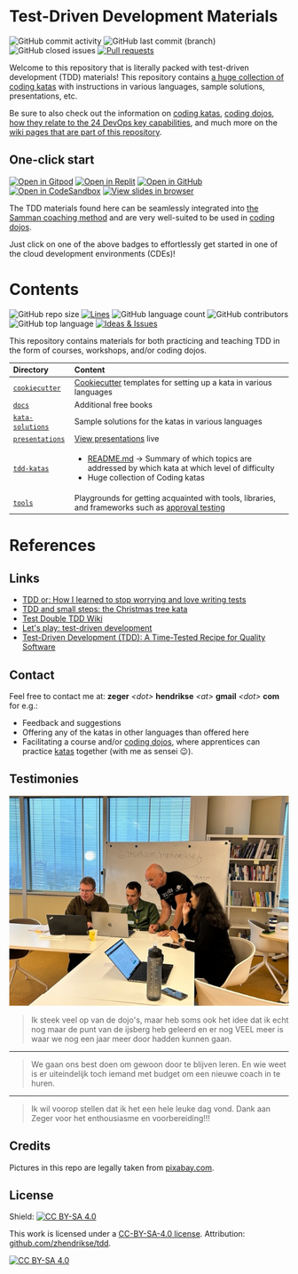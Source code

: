 # Test-Driven Development Materials

![GitHub commit activity](https://img.shields.io/github/commit-activity/m/zhendrikse/tdd?logo=git)
![GitHub last commit (branch)](https://img.shields.io/github/last-commit/zhendrikse/tdd/master?logo=git&color=blue)
![GitHub closed issues](https://img.shields.io/github/issues-closed-raw/zhendrikse/tdd?color=blue&logo=git)
[![Pull requests](https://img.shields.io/github/issues-pr/zhendrikse/tdd?logo=git&color=blue)](https://github.com/zhendrikse/tdd/pulls)

Welcome to this repository that is literally packed with test-driven development (TDD) materials!
This repository contains [a huge collection of coding katas](./tdd-katas/README.md) with instructions in various languages, 
sample solutions, presentations, etc.

Be sure to also check out the information on 
[coding katas](https://github.com/zhendrikse/tdd/wiki/Coding-Katas), 
[coding dojos](https://github.com/zhendrikse/tdd/wiki/The-Katas-and-the-Coding-Dojo), 
[how they relate to the 24 DevOps key capabilities](https://github.com/zhendrikse/tdd/wiki/The-Katas-and-the-24-Key-Capabilities), 
and much more on
the [wiki pages that are part of this repository](https://github.com/zhendrikse/tdd/wiki).

## One-click start

[![Open in Gitpod](https://img.shields.io/badge/Open_in-gitpod-yellow?logo=gitpod)](https://gitpod.io/#https://github.com/zhendrikse/tdd)
[![Open in Replit](https://img.shields.io/badge/Open_in-replit-yellow?logo=replit)](https://replit.com/github/zhendrikse/tdd)
[![Open in GitHub](https://img.shields.io/badge/Open_in-github_codespace-yellow?logo=github)](https://codespaces.new/zhendrikse/tdd)
[![Open in CodeSandbox](https://img.shields.io/badge/Open_in-CodeSandbox-yellow?logo=codesandbox)](https://githubbox.com/zhendrikse/tdd)
[![View slides in browser](https://img.shields.io/badge/View-slides-yellow?logo=reveal.js)](https://replit.com/@zwh/tdd/)


The TDD materials found here can be seamlessly integrated into 
[the Samman coaching method](https://www.sammancoaching.org/) 
and are very well-suited to be used in 
[coding dojos](https://github.com/zhendrikse/tdd/wiki/The-Katas-and-the-Coding-Dojo).

Just click on one of the above badges to effortlessly get started in one of the cloud development 
environments (CDEs)! 

# Contents

![GitHub repo size](https://img.shields.io/github/repo-size/zhendrikse/tdd?logo=git&color=blue)
[![Lines](https://tokei.rs/b1/github/zhendrikse/tdd)](https://github.com/zhendrikse/tdd)
![GitHub language count](https://img.shields.io/github/languages/count/zhendrikse/tdd?logo=git&color=blue)
![GitHub contributors](https://img.shields.io/github/contributors/zhendrikse/tdd?label=kata%20contributors&logo=git&color=blue)
![GitHub top language](https://img.shields.io/github/languages/top/zhendrikse/tdd?logo=python&color=blue)
[![Ideas & Issues](https://img.shields.io/github/issues/zhendrikse/tdd?label=ideas%20and%20issues&color=blue&logo=git)](https://github.com/zhendrikse/tdd/issues)

This repository contains materials for both practicing and teaching TDD
in the form of courses, workshops, and/or coding dojos.

| Directory | Content | 
|:--------- |:--------| 
| [<code>cookiecutter</code>](./cookiecutter/)     | [Cookiecutter](https://github.com/cookiecutter/cookiecutter) templates for setting up a kata in various languages | 
| [<code>docs</code>](./docs/)                     | Additional free books |
| [<code>kata-solutions</code>](./kata-solutions/) | Sample solutions for the katas in various languages | 
| [<code>presentations</code>](./presentations/)   | [View presentations](https://replit.com/@zwh/tdd) live| 
| [<code>tdd-katas</code>](./tdd-katas/)           |  <ul><li>[README.md](./tdd-katas/README.md)  &rarr; Summary of which topics are addressed by which kata at which level of difficulty</li><li>Huge collection of Coding katas </li></ul> |
| [<code>tools</code>](./tools/)                   | Playgrounds for getting acquainted with tools, libraries, and frameworks such as [approval testing](https://approvaltests.com/) | 

# References

## Links

- [TDD or: How I learned to stop worrying and love writing tests](https://medium.com/ns-techblog/tdd-or-how-i-learned-to-stop-worrying-and-love-writing-tests-ef7314470305)
- [TDD and small steps: the Christmas tree kata](https://medium.com/ns-techblog/tdd-and-small-steps-the-christmas-tree-kata-ee23a8152a4b)
- [Test Double TDD Wiki](https://github.com/testdouble/contributing-tests/wiki)
- [Let's play: test-driven development](https://www.jamesshore.com/v2/projects/lets-play-tdd)
- [Test-Driven Development (TDD): A Time-Tested Recipe for Quality Software](https://semaphoreci.com/blog/test-driven-development) 

## Contact

Feel free to contact me at: **zeger** _&lt;dot&gt;_ **hendrikse** _&lt;at&gt;_ **gmail** _&lt;dot&gt;_ **com** for e.g.:
- Feedback and suggestions
- Offering any of the katas in other languages than offered here
- Facilitating a course and/or [coding dojos](https://codingdojo.org/WhatIsCodingDojo/), where apprentices can practice [katas](http://codekata.com/) together (with me as sensei 😉).

## Testimonies

![Coding dojo](./assets/zeger_teaching.jpg)

> Ik steek veel op van de dojo's, maar heb soms ook het idee dat ik echt nog maar de punt van de ijsberg heb geleerd en er nog VEEL meer is waar we nog een jaar meer door hadden kunnen gaan.
---
> We gaan ons best doen om gewoon door te blijven leren. En wie weet is er uiteindelijk toch iemand met budget om een nieuwe coach in te huren.
---
> Ik wil voorop stellen dat ik het een hele leuke dag vond. Dank aan Zeger voor het enthousiasme en voorbereiding!!!

## Credits

Pictures in this repo are legally taken from [pixabay.com](https://pixabay.com). 

## License
  
Shield: [![CC BY-SA 4.0][cc-by-sa-shield]][cc-by-sa]

This work is licensed under a
[CC-BY-SA-4.0 license](https://creativecommons.org/licenses/by-sa/4.0/). Attribution: [github.com/zhendrikse/tdd](https://github.com/zhendrikse/tdd).

[![CC BY-SA 4.0][cc-by-sa-image]][cc-by-sa]

[cc-by-sa]: http://creativecommons.org/licenses/by-sa/4.0/
[cc-by-sa-image]: https://licensebuttons.net/l/by-sa/4.0/88x31.png
[cc-by-sa-shield]: https://img.shields.io/badge/License-CC%20BY--SA%204.0-lightgrey.svg
